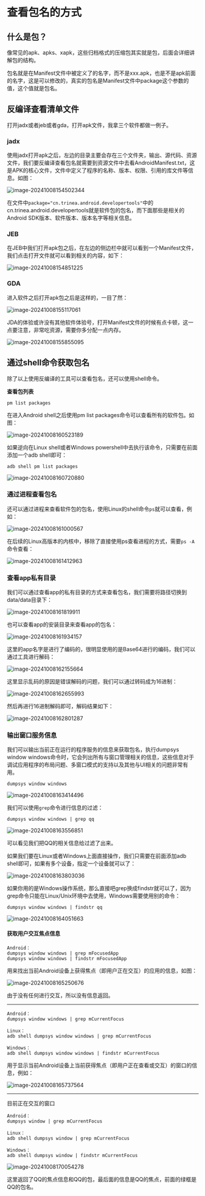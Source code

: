 # 查看包名的方式

## 什么是包？

像常见的apk、apks、xapk，这些归档格式的压缩包其实就是包，后面会详细讲解包的结构。

包名就是在Manifest文件中被定义了的名字，而不是xxx.apk，也是不是apk前面的名字，这是可以修改的，真实的包名是Manifest文件中package这个参数的值，这个值就是包名。



## 反编译查看清单文件

打开jadx或者jeb或者gda，打开apk文件，我拿三个软件都做一例子。

### jadx

使用jadx打开apk之后，左边的目录主要会存在三个文件夹，输出、源代码、资源文件，我们要反编译查看包名就需要到资源文件中去看AndroidManifest.txt，这是APK的核心文件，文件中定义了程序的名称、版本、权限、引用的库文件等信息。如图：

![image-20241008154502344](./03-%E8%AE%A4%E8%AF%86%E5%8C%85.assets/image-20241008154502344.png)

在文件中`package="cn.trinea.android.developertools"`中的cn.trinea.android.developertools就是软件包的包名，而下面那些是相关的Android SDK版本、软件版本、版本名字等相关信息。



### JEB

在JEB中我们打开apk包之后，在左边的侧边栏中就可以看到一个Manifest文件，我们点击打开文件就可以看到相关的内容，如下：

![image-20241008154851225](./03-%E8%AE%A4%E8%AF%86%E5%8C%85.assets/image-20241008154851225.png)



### GDA

进入软件之后打开apk包之后是这样的，一目了然：

![image-20241008155117061](./03-%E8%AE%A4%E8%AF%86%E5%8C%85.assets/image-20241008155117061.png)

JDA的体验或许没有其他软件体验号，打开Manifest文件的时候有点卡顿，这一点要注意，非常吃资源，需要你多分配一点内存。

![image-20241008155855095](./03-%E8%AE%A4%E8%AF%86%E5%8C%85.assets/image-20241008155855095.png)



## 通过shell命令获取包名

除了以上使用反编译的工具可以查看包名，还可以使用shell命令。

**查看包列表**

```shell
pm list packages
```

在进入Android shell之后使用pm list packages命令可以查看所有的软件包。如图：

![image-20241008160523189](./03-%E8%AE%A4%E8%AF%86%E5%8C%85.assets/image-20241008160523189.png)

如果逆向在Linux shell或者Windows powershell中去执行该命令，只需要在前面添加一个adb shell即可：

```shell
adb shell pm list packages
```

![image-20241008160720880](./03-%E8%AE%A4%E8%AF%86%E5%8C%85.assets/image-20241008160720880.png)



### 通过进程查看包名

还可以通过进程来查看软件包的包名，使用Linux的shell命令`ps`就可以查看，例如：

![image-20241008161000567](./03-%E8%AE%A4%E8%AF%86%E5%8C%85.assets/image-20241008161000567.png)

在后续的Linux高版本的内核中，移除了直接使用ps查看进程的方式，需要`ps -A`命令查看：

![image-20241008161412963](./03-%E8%AE%A4%E8%AF%86%E5%8C%85.assets/image-20241008161412963.png)



### 查看app私有目录

我们可以通过查看app的私有目录的方式来查看包名，我们需要将路径切换到data/data目录下：

![image-20241008161819911](./03-%E8%AE%A4%E8%AF%86%E5%8C%85.assets/image-20241008161819911.png)

也可以查看app的安装目录来查看app的包名：

![image-20241008161934157](./03-%E8%AE%A4%E8%AF%86%E5%8C%85.assets/image-20241008161934157.png)

这里的app名字是进行了编码的，很明显使用的是Base64进行的编码，我们可以通过工具进行解码：

![image-20241008162155664](./03-%E8%AE%A4%E8%AF%86%E5%8C%85.assets/image-20241008162155664.png)

这里显示乱码的原因是错误解码的问题，我们可以通过转码成为16进制：

![image-20241008162655993](./03-%E8%AE%A4%E8%AF%86%E5%8C%85.assets/image-20241008162655993.png)

然后再进行16进制解码即可，解码结果如下：

![image-20241008162801287](./03-%E8%AE%A4%E8%AF%86%E5%8C%85.assets/image-20241008162801287.png)



### 输出窗口服务信息

我们可以输出当前正在运行的程序服务的信息来获取包名，执行dumpsys window windows命令时，它会列出所有与窗口管理相关的信息，这些信息对于调试应用程序的布局问题、多窗口模式的支持以及其他与UI相关的问题非常有用。

```shell
dumpsys window windows 
```

![image-20241008163414496](./03-%E8%AE%A4%E8%AF%86%E5%8C%85.assets/image-20241008163414496.png)

我们可以使用`grep`命令进行信息的过滤：

```shell
dumpsys window windows | grep qq
```

![image-20241008163556851](./03-%E8%AE%A4%E8%AF%86%E5%8C%85.assets/image-20241008163556851.png)

可以看见我们把QQ的相关信息给过滤了出来。

如果我们要在Linux或者Windows上面直接操作，我们只需要在前面添加adb shell即可，如果有多个设备，指定一个设备就可以了：

![image-20241008163803036](./03-%E8%AE%A4%E8%AF%86%E5%8C%85.assets/image-20241008163803036.png)

如果你用的是Windows操作系统，那么直接吧grep换成findstr就可以了，因为grep命令只能在Linux/Unix环境中去使用，Windows需要使用别的命令：

```
dumpsys window windows | findstr qq
```

![image-20241008164051663](./03-%E8%AE%A4%E8%AF%86%E5%8C%85.assets/image-20241008164051663.png)

#### 获取用户交互焦点信息

```
Android：
dumpsys window windows | grep mFocusedApp
dumpsys window windows | findstr mFocusedApp
```

用来找出当前Android设备上获得焦点（即用户正在交互）的应用的信息，如图：

![image-20241008165250676](./03-%E8%AE%A4%E8%AF%86%E5%8C%85.assets/image-20241008165250676.png)

由于没有任何进行交互，所以没有信息返回。

---

```
Android：	
dumpsys window windows | grep mCurrentFocus

Linux：		
adb shell dumpsys window windows | grep mCurrentFocus

Windows：	
adb shell dumpsys window windows | findstr mCurrentFocus
```

用于显示当前Android设备上当前获得焦点（即用户正在查看或交互）的窗口的信息，例如：

![image-20241008165737564](./03-%E8%AE%A4%E8%AF%86%E5%8C%85.assets/image-20241008165737564.png)

---

目前正在交互的窗口

```
Android：
dumpsys window | grep mCurrentFocus

Linux：
adb shell dumpsys window | grep mCurrentFocus 

Windows：
adb shell dumpsys window | findstr mCurrentFocus 
```

![image-20241008170054278](./03-%E8%AE%A4%E8%AF%86%E5%8C%85.assets/image-20241008170054278.png)

这里返回了QQ的焦点信息和QQ的包，最后面的信息是QQ的焦点，前面的绿框是QQ的包名。



